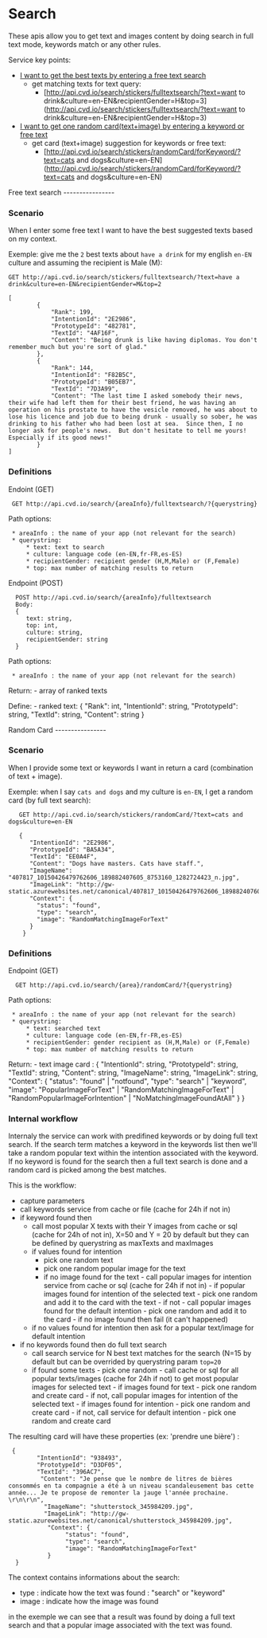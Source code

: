 Search
=================

These apis allow you to get text and images content by doing search in full text mode, keywords match or any other rules.

Service key points:

* [I want to get the best texts by entering a free text search](#FreeTextSearch)
   * get matching texts for text query: 
       * [http://api.cvd.io/search/stickers/fulltextsearch/?text=want to drink&culture=en-EN&recipientGender=H&top=3](http://api.cvd.io/search/stickers/fulltextsearch/?text=want to drink&culture=en-EN&recipientGender=H&top=3)
* [I want to get one random card(text+image) by entering a keyword or free text](#RandomCard)
   * get card (text+image) suggestion for keywords or free text: 
       * [http://api.cvd.io/search/stickers/randomCard/forKeyword/?text=cats and dogs&culture=en-EN](http://api.cvd.io/search/stickers/randomCard/forKeyword/?text=cats and dogs&culture=en-EN)
       
       
<a name="FreeTextSearch">
Free text search
----------------

### Scenario
When I enter some free text I want to have the best suggested texts based on my context.

Exemple: give me the `2` best texts about `have a drink` for my english `en-EN` culture and assuming the recipient is Male (M):

    GET http://api.cvd.io/search/stickers/fulltextsearch/?text=have a drink&culture=en-EN&recipientGender=M&top=2
    
    [
            {
                "Rank": 199,
                "IntentionId": "2E2986",
                "PrototypeId": "482781",
                "TextId": "4AF16F",
                "Content": "Being drunk is like having diplomas. You don't remember much but you're sort of glad."
            },
            {
                "Rank": 144,
                "IntentionId": "F82B5C",
                "PrototypeId": "B05EB7",
                "TextId": "7D3A99",
                "Content": "The last time I asked somebody their news, their wife had left them for their best friend, he was having an operation on his prostate to have the vesicle removed, he was about to lose his licence and job due to being drunk - usually so sober, he was drinking to his father who had been lost at sea.  Since then, I no longer ask for people's news.  But don't hesitate to tell me yours!  Especially if its good news!"
            }
    ]
 
### Definitions

Endoint (GET)
 
     GET http://api.cvd.io/search/{areaInfo}/fulltextsearch/?{querystring}
     
Path options:
     
     * areaInfo : the name of your app (not relevant for the search)
     * querystring:
         * text: text to search
         * culture: language code (en-EN,fr-FR,es-ES)
         * recipientGender: recipient gender (H,M,Male) or (F,Female)
         * top: max number of matching results to return
         
Endpoint (POST)

      POST http://api.cvd.io/search/{areaInfo}/fulltextsearch
      Body: 
      {
         text: string,
         top: int,
         culture: string,
         recipientGender: string
      }
      
Path options:
     
     * areaInfo : the name of your app (not relevant for the search)
      
Return:
     - array of ranked texts
     
Define:
     - ranked text: {
                "Rank": int,
                "IntentionId": string,
                "PrototypeId": string,
                "TextId": string,
                "Content": string
            }
     
     
 

<a name="RandomCard">
Random Card
----------------

### Scenario

When I provide some text or keywords I want in return a card (combination of text + image).

Exemple: when I say `cats and dogs` and my culture is `en-EN`, I get a random card (by full text search):

       GET http://api.cvd.io/search/stickers/randomCard/?text=cats and dogs&culture=en-EN
      
       {
          "IntentionId": "2E2986",
          "PrototypeId": "BA5A34",
          "TextId": "EE0A4F",
          "Content": "Dogs have masters. Cats have staff.",
          "ImageName": "407817_10150426479762606_189882407605_8753160_1282724423_n.jpg",
          "ImageLink": "http://gw-static.azurewebsites.net/canonical/407817_10150426479762606_189882407605_8753160_1282724423_n.jpg",
          "Context": {
            "status": "found",
            "type": "search",
            "image": "RandomMatchingImageForText"
          }
        }
 
### Definitions
 
Endpoint (GET)

      GET http://api.cvd.io/search/{area}/randomCard/?{querystring}
      
Path options:
     
     * areaInfo : the name of your app (not relevant for the search)
     * querystring:
         * text: searched text
         * culture: language code (en-EN,fr-FR,es-ES)
         * recipientGender: gender recipient as (H,M,Male) or (F,Female)
         * top: max number of matching results to return
               
Return:
     - text image card : {
          "IntentionId": string,
          "PrototypeId": string,
          "TextId": string,
          "Content": string,
          "ImageName": string,
          "ImageLink": string,
          "Context": {
            "status": "found" | "notfound",
            "type": "search" | "keyword",
            "image": "PopularImageForText" | "RandomMatchingImageForText" | "RandomPopularImageForIntention" | "NoMatchingImageFoundAtAll"
          }
        }
     
     
 ### Internal workflow
 
 Internaly the service can work with predifined keywords or by doing full text search.
 If the search term matches a keyword in the keywords list then we'll take a random popular text within the intention associated with the keyword.
 If no keyword is found for the search then a full text search is done and a random card is picked among the best matches.
 
 This is the workflow:

- capture parameters
- call keywords service from cache or file (cache for 24h if not in)
- if keyword found then
   - call most popular X texts with their Y images from cache or sql (cache for 24h of not in), X=50 and Y = 20 by default but they can be defined by querystring as maxTexts and maxImages
    - if values found for intention
         - pick one random text
         - pick one random popular image for the text
         - if no image found for the text
                - call popular images for intention service from cache or sql (cache for 24h if not in)
                - if popular images found for intention of the selected text
                     - pick one random and add it to the card with the text
                - if not
                     - call popular images found for the default intention
                     - pick one random and add it to the card
                     - if no image found then fail (it can't happened)
     - if no values found for intention then ask for a popular text/image for default intention
- if no keywords found then do full text search
    - call search service for N best text matches for the search (N=15 by default but can be overrided by querystring param `top=20`   
    - if found some texts
          - pick one random
          - call cache or sql for all popular texts/images (cache for 24h if not) to get most popular images for selected text
           - if images found for text 
               - pick one random and create card
           - if not, call popular images for intention of the selected text
                  - if images found for intention
                        - pick one random and create card
                  - if not, call service for default intention
                        - pick one random and create card

The resulting card will have these properties (ex: 'prendre une bière') :

     {
            "IntentionId": "938493",
            "PrototypeId": "D3DF05",
            "TextId": "396AC7",
             "Content": "Je pense que le nombre de litres de bières consommés en ta compagnie a été à un niveau scandaleusement bas cette année... Je te propose de remonter la jauge l'année prochaine. \r\n\r\n",
              "ImageName": "shutterstock_345984209.jpg",
              "ImageLink": "http://gw-static.azurewebsites.net/canonical/shutterstock_345984209.jpg",
               "Context": {
                    "status": "found",
                    "type": "search",
                    "image": "RandomMatchingImageForText"
               }
      }   

The context contains informations about the search:

* type :  indicate how the text was found : "search" or "keyword" 
* image :  indicate how the image was found

in the exemple we can see that a result was found by doing a full text search and that a popular image associated with the text was found.



